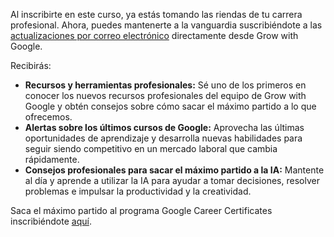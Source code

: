 Al inscribirte en este curso, ya estás tomando las riendas de tu carrera profesional. Ahora, puedes mantenerte a la vanguardia suscribiéndote a las [actualizaciones por correo electrónico](https://grow.google/emails/) directamente desde Grow with Google.

Recibirás:

* **Recursos y herramientas profesionales:** Sé uno de los primeros en conocer los nuevos recursos profesionales del equipo de Grow with Google y obtén consejos sobre cómo sacar el máximo partido a lo que ofrecemos.
* **Alertas sobre los últimos cursos de Google:** Aprovecha las últimas oportunidades de aprendizaje y desarrolla nuevas habilidades para seguir siendo competitivo en un mercado laboral que cambia rápidamente.
* **Consejos profesionales para sacar el máximo partido a la IA:** Mantente al día y aprende a utilizar la IA para ayudar a tomar decisiones, resolver problemas e impulsar la productividad y la creatividad.

Saca el máximo partido al programa Google Career Certificates inscribiéndote [aquí](https://grow.google/emails/).
